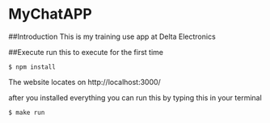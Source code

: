 # MyChatAPP

##Introduction
This is my training use app at Delta Electronics


##Execute
run this to execute for the first time

```
$ npm install
```

The website locates on http://localhost:3000/

after you installed everything you can run this by typing this in your terminal

```
$ make run
```